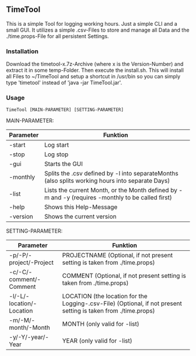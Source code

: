## TimeTool
This is a simple Tool for logging working hours. Just a simple CLI and a small GUI. It utilizes a simple .csv-Files 
to store and manage all Data and the ./time.props-File for all persistent Settings.

### Installation

Download the timetool-x.7z-Archive (where x is the Version-Number) and extract it in some temp-Folder. Then execute the install.sh. This will install all Files to ~/TimeTool and setup a shortcut in /usr/bin so you can simply type 'timetool' instead of 'java -jar TimeTool.jar'.

### Usage

`TimeTool [MAIN-PARAMETER] [SETTING-PARAMETER]`

MAIN-PARAMETER: 

| Parameter | Funktion  |
| --------- | --------- |
| -start    | Log start |
| -stop     | Log stop  |
| -gui      | Starts the GUI |
| -monthly  | Splits the .csv defined by -l into separateMonths (also splits working hours into separate Days) |
| -list     | Lists the current Month, or the Month defined by -m and -y (requires -monthly to be called first) |
| -help     | Shows this Help-Message |
| -version  | Shows the current version |
        
SETTING-PARAMETER: 

| Parameter | Funktion  |
| --------- | --------- |
| -p/-P/-project/-Project | PROJECTNAME (Optional, if not present setting is taken from ./time.props) |
| -c/-C/-comment/-Comment | COMMENT (Optional, if not present setting is taken from ./time.props) |
| -l/-L/-location/-Location | LOCATION (the location for the Logging-.csv-File) (Optional, if not present setting is taken from ./time.props) |
| -m/-M/-month/-Month | MONTH (only valid for -list) |
| -y/-Y/-year/-Year | YEAR (only valid for -list) |
